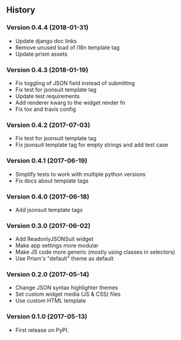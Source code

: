 ## History

### Version 0.4.4 (2018-01-31)
- Update django doc links
- Remove unused load of i18n template tag
- Update prism assets

### Version 0.4.3 (2018-01-19)
- Fix toggling of JSON field instead of submitting
- Fix test for jsonsuit template tag
- Update test requirements
- Add renderer kwarg to the widget render fn
- Fix tox and travis config

### Version 0.4.2 (2017-07-03)
- Fix test for jsonsuit template tag
- Fix jsonsuit template tag for empty strings and add test case

### Version 0.4.1 (2017-06-19)
- Simplify tests to work with multiple python versions
- Fix docs about template tags

### Version 0.4.0 (2017-06-18)
- Add jsonsuit template tags

### Version 0.3.0 (2017-06-02)
- Add ReadonlyJSONSuit widget
- Make app settings more modular
- Make JS code more generic (mostly using classes in selectors)
- Use Prism's "default" theme as default

### Version 0.2.0 (2017-05-14)
- Change JSON syntax highlighter themes
- Set custom widget media (JS & CSS) files
- Use custom HTML template

### Version 0.1.0 (2017-05-13)
- First release on PyPI.

